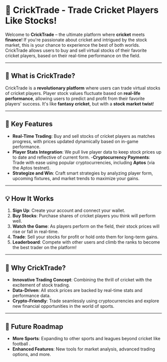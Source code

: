 # 🏏 CrickTrade - Trade Cricket Players Like Stocks!

Welcome to **CrickTrade** – the ultimate platform where **cricket** meets **finance**! If you're passionate about cricket and intrigued by the stock market, this is your chance to experience the best of both worlds. CrickTrade allows users to buy and sell virtual stocks of their favorite cricket players, based on their real-time performance on the field.

---

## 🚀 What is CrickTrade?

CrickTrade is a **revolutionary platform** where users can trade virtual stocks of cricket players. Player stock values fluctuate based on **real-life performance**, allowing users to predict and profit from their favorite players' success. It's like **fantasy cricket**, but with a **stock market twist**!

---

## 🔑 Key Features

- **Real-Time Trading**: Buy and sell stocks of cricket players as matches progress, with prices updated dynamically based on in-game performance.
- **Player Stats Integration**: We pull live player data to keep stock prices up to date and reflective of current form.
-**Cryptocurrency Payments**: Trade with ease using popular cryptocurrencies, including **Aptos** (via the Aptos testnet).
- **Strategize and Win**: Craft smart strategies by analyzing player form, upcoming fixtures, and market trends to maximize your gains.

---

## 💡 How It Works

1. **Sign Up**: Create your account and connect your wallet.
2. **Buy Stocks**: Purchase shares of cricket players you think will perform well.
3. **Watch the Game**: As players perform on the field, their stock prices will rise or fall in real-time.
4. **Trade**: Sell your stocks for profit or hold onto them for long-term gains.
5. **Leaderboard**: Compete with other users and climb the ranks to become the best trader on the platform!

---

## 💸 Why CrickTrade?

- **Innovative Trading Concept**: Combining the thrill of cricket with the excitement of stock trading.
- **Data-Driven**: All stock prices are backed by real-time stats and performance data.
- **Crypto-Friendly**: Trade seamlessly using cryptocurrencies and explore new financial opportunities in the world of sports.

---

## 🎯 Future Roadmap

- **More Sports**: Expanding to other sports and leagues beyond cricket like football .
- **Enhanced Features**: New tools for market analysis, advanced trading options, and more.



